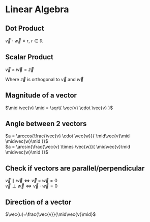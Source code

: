 # Linear Algebra

## Dot Product

$\vec{v} \cdot \vec{w} = r,\ r \in \mathbb{R}$

## Scalar Product

$\vec{v} \times \vec{w} = \vec{z}$

Where $\vec{z}$ is orthogonal to $\vec{v}$ and $\vec{w}$

## Magnitude of a vector
$\mid \vec{v} \mid = \sqrt{ \vec{v} \cdot \vec{v} }$

## Angle between 2 vectors

$a = \arccos{\frac{\vec{v} \cdot \vec{w}}{ \mid\vec{v}\mid \mid\vec{w}\mid }}$<br>
$a = \arcsin{\frac{\vec{v} \times \vec{w}}{ \mid\vec{v}\mid \mid\vec{w}\mid }}$<br>

## Check if vectors are parallel/perpendicular

$\vec{v} \parallel \vec{w} \iff \vec{v} \times \vec{w}=0$<br>
$\vec{v} \perp \vec{w} \iff \vec{v} \cdot \vec{w}=0$

## Direction of a vector

$\vec{u}=\frac{\vec{v}}{\mid\vec{v}\mid}$

